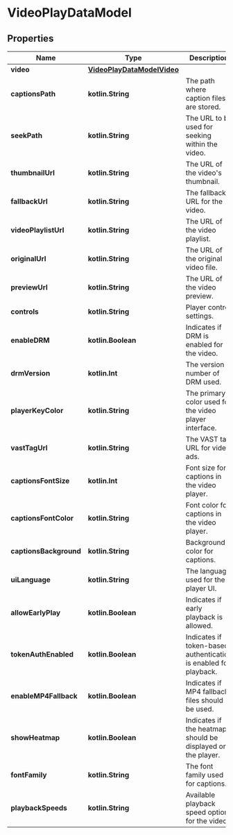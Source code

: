 
# VideoPlayDataModel

## Properties
Name | Type | Description | Notes
------------ | ------------- | ------------- | -------------
**video** | [**VideoPlayDataModelVideo**](VideoPlayDataModelVideo.md) |  |  [optional]
**captionsPath** | **kotlin.String** | The path where caption files are stored. |  [optional]
**seekPath** | **kotlin.String** | The URL to be used for seeking within the video. |  [optional]
**thumbnailUrl** | **kotlin.String** | The URL of the video&#39;s thumbnail. |  [optional]
**fallbackUrl** | **kotlin.String** | The fallback URL for the video. |  [optional]
**videoPlaylistUrl** | **kotlin.String** | The URL of the video playlist. |  [optional]
**originalUrl** | **kotlin.String** | The URL of the original video file. |  [optional]
**previewUrl** | **kotlin.String** | The URL of the video preview. |  [optional]
**controls** | **kotlin.String** | Player control settings. |  [optional]
**enableDRM** | **kotlin.Boolean** | Indicates if DRM is enabled for the video. |  [optional]
**drmVersion** | **kotlin.Int** | The version number of DRM used. |  [optional]
**playerKeyColor** | **kotlin.String** | The primary color used for the video player interface. |  [optional]
**vastTagUrl** | **kotlin.String** | The VAST tag URL for video ads. |  [optional]
**captionsFontSize** | **kotlin.Int** | Font size for captions in the video player. |  [optional]
**captionsFontColor** | **kotlin.String** | Font color for captions in the video player. |  [optional]
**captionsBackground** | **kotlin.String** | Background color for captions. |  [optional]
**uiLanguage** | **kotlin.String** | The language used for the player UI. |  [optional]
**allowEarlyPlay** | **kotlin.Boolean** | Indicates if early playback is allowed. |  [optional]
**tokenAuthEnabled** | **kotlin.Boolean** | Indicates if token-based authentication is enabled for playback. |  [optional]
**enableMP4Fallback** | **kotlin.Boolean** | Indicates if MP4 fallback files should be used. |  [optional]
**showHeatmap** | **kotlin.Boolean** | Indicates if the heatmap should be displayed on the player. |  [optional]
**fontFamily** | **kotlin.String** | The font family used for captions. |  [optional]
**playbackSpeeds** | **kotlin.String** | Available playback speed options for the video. |  [optional]




